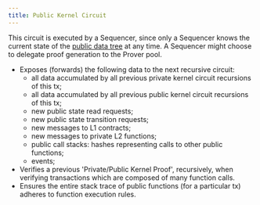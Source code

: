 ```yaml
---
title: Public Kernel Circuit
---
```


This circuit is executed by a Sequencer, since only a Sequencer knows the current state of the [public data tree](../trees/trees) at any time. A Sequencer might choose to delegate proof generation to the Prover pool.

- Exposes (forwards) the following data to the next recursive circuit:
  - all data accumulated by all previous private kernel circuit recursions of this tx;
  - all data accumulated by all previous public kernel circuit recursions of this tx;
  - new public state read requests;
  - new public state transition requests;
  - new messages to L1 contracts;
  - new messages to private L2 functions;
  - public call stacks: hashes representing calls to other public functions;
  - events;
- Verifies a previous 'Private/Public Kernel Proof', recursively, when verifying transactions which are composed of many function calls.
- Ensures the entire stack trace of public functions (for a particular tx) adheres to function execution rules.
